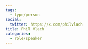 ```yaml
---
tags:
  - type/person
social:
  twitter: https://x.com/philvlach
title: Phil Vlach
categories:
  - role/speaker
---
```


